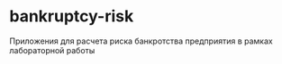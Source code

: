 # bankruptcy-risk
Приложения для расчета риска банкротства предприятия в рамках лабораторной работы
